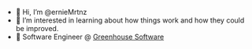 - 👋 Hi, I’m @ernieMrtnz
- 👀 I’m interested in learning about how things work and how they could be improved.
- 🌱 Software Engineer @ [Greenhouse Software](https://github.com/grnhse)

<!---
ernieMrtnz/ernieMrtnz is a ✨ special ✨ repository because its `README.md` (this file) appears on your GitHub profile.
You can click the Preview link to take a look at your changes.
--->
